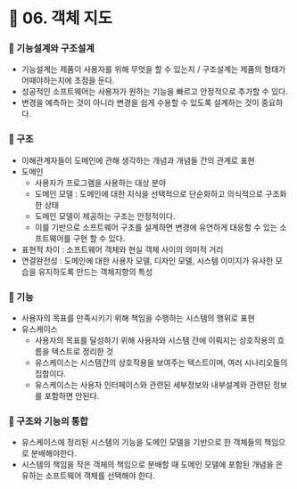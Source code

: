 # 📌 06.  객체 지도

### 📌 기능설계와 구조설계

- 기능설계는 제품이 사용자를 위해 무엇을 할 수 있는지 / 구조설계는 제품의 형태가 어때야하는지에 초점을 둔다.
- 성공적인 소프트웨어는 사용자가 원하는 기능을 빠르고 안정적으로 추가할 수 있다.
- 변경을 예측하는 것이 아니라 변경을 쉽게 수용할 수 있도록 설계하는 것이 중요하다.

### 📌 구조

- 이해관계자들이 도메인에 관해 생각하는 개념과 개념들 간의 관계로 표현
- 도메인
    - 사용자가 프로그램을 사용하는 대상 분야
    - 도메인 모델 : 도메인에 대한 지식을 선택적으로 단순화하고 의식적으로 구조화한 상태
    - 도메인 모델이 제공하는 구조는 안정적이다.
    - 이를 기반으로 소프트웨어 구조를 설계하면 변경에 유연하게 대응할 수 있는 소프트웨어를 구현 할 수 있다.
- 표현적 차이 : 소프트웨어 객체와 현실 객체 사이의 의미적 거리
- 연결완전성 : 도메인에 대한 사용자 모델, 디자인 모델, 시스템 이미지가 유사한 모습을 유지하도록 만드는 객체지향의 특성

### 📌 기능

- 사용자의 목표를 만족시키기 위해 책임을 수행하는 시스템의 행위로 표현
- 유스케이스
    - 사용자의 목표를 달성하기 위해 사용자와 시스템 간에 이뤄지는 상호작용의 흐름을 텍스트로 정리한 것
    - 유스케이스는 시스템간의 상호작용을 보여주는 텍스트이며, 여러 시나리오들의 집합이다.
    - 유스케이스는 사용자 인터페이스와 관련된 세부정보와 내부설계와 관련된 정보를 포함하면 안된다.

### 📌 구조와 기능의 통합

- 유스케이스에 정리된 시스템의 기능을 도메인 모델을 기반으로 한 객체들의 책임으로 분배해야한다.
- 시스템의 책임을 작은 객체의 책임으로 분배할 때 도메인 모델에 포함된 개념을 은유하는 소프트웨어 객체를 선택해야 한다.

###

